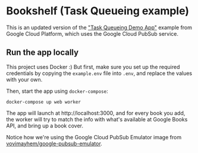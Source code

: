 # Bookshelf (Task Queueing example)

This is an updated version of the ["Task Queueing Demo App"](https://github.com/GoogleCloudPlatform/getting-started-ruby/tree/master/6-task-queueing) example from Google Cloud Platform, which uses the
Google Cloud PubSub service.

## Run the app locally

This project uses Docker :) But first, make sure you set up the required
credentials by copying the `example.env` file into `.env`, and replace the
values with your own.

Then, start the app using `docker-compose`:

```
docker-compose up web worker
```

The app will launch at http://localhost:3000, and for every book you add, the
worker will try to match the info with what's available at Google Books API, and
bring up a book cover.

Notice how we're using the Google Cloud PubSub Emulator image from [vovimayhem/google-pubsub-emulator](https://hub.docker.com/r/vovimayhem/google-pubsub-emulator).
